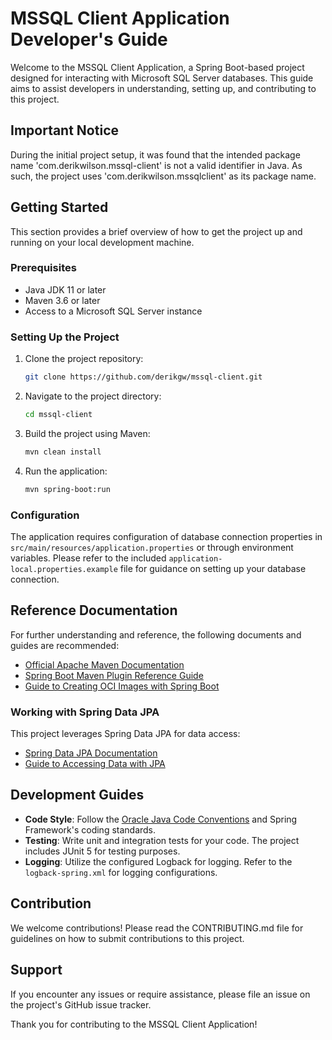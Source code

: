 # MSSQL Client Application Developer's Guide

Welcome to the MSSQL Client Application, a Spring Boot-based project designed for interacting with Microsoft SQL Server databases. This guide aims to assist developers in understanding, setting up, and contributing to this project.

## Important Notice

During the initial project setup, it was found that the intended package name 'com.derikwilson.mssql-client' is not a valid identifier in Java. As such, the project uses 'com.derikwilson.mssqlclient' as its package name.

## Getting Started

This section provides a brief overview of how to get the project up and running on your local development machine.

### Prerequisites

- Java JDK 11 or later
- Maven 3.6 or later
- Access to a Microsoft SQL Server instance

### Setting Up the Project

1. Clone the project repository:
   ```bash
   git clone https://github.com/derikgw/mssql-client.git
   ```
2. Navigate to the project directory:
   ```bash
   cd mssql-client
   ```
3. Build the project using Maven:
   ```bash
   mvn clean install
   ```
4. Run the application:
   ```bash
   mvn spring-boot:run
   ```

### Configuration

The application requires configuration of database connection properties in `src/main/resources/application.properties` or through environment variables. Please refer to the included `application-local.properties.example` file for guidance on setting up your database connection.

## Reference Documentation

For further understanding and reference, the following documents and guides are recommended:

- [Official Apache Maven Documentation](https://maven.apache.org/guides/index.html)
- [Spring Boot Maven Plugin Reference Guide](https://docs.spring.io/spring-boot/docs/current/maven-plugin/reference/html/)
- [Guide to Creating OCI Images with Spring Boot](https://docs.spring.io/spring-boot/docs/current/maven-plugin/reference/html/#build-image)

### Working with Spring Data JPA

This project leverages Spring Data JPA for data access:

- [Spring Data JPA Documentation](https://docs.spring.io/spring-boot/docs/current/reference/htmlsingle/index.html#data.sql.jpa-and-spring-data)
- [Guide to Accessing Data with JPA](https://spring.io/guides/gs/accessing-data-jpa/)

## Development Guides

- **Code Style**: Follow the [Oracle Java Code Conventions](https://www.oracle.com/java/technologies/javase/codeconventions-contents.html) and Spring Framework's coding standards.
- **Testing**: Write unit and integration tests for your code. The project includes JUnit 5 for testing purposes.
- **Logging**: Utilize the configured Logback for logging. Refer to the `logback-spring.xml` for logging configurations.

## Contribution

We welcome contributions! Please read the CONTRIBUTING.md file for guidelines on how to submit contributions to this project.

## Support

If you encounter any issues or require assistance, please file an issue on the project's GitHub issue tracker.

Thank you for contributing to the MSSQL Client Application!
